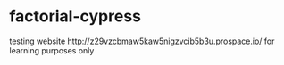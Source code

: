 # factorial-cypress
testing website http://z29vzcbmaw5kaw5nigzvcib5b3u.prospace.io/ for learning purposes only
